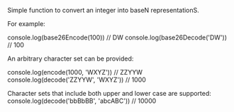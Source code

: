 Simple function to convert an integer into baseN representationS.

For example:

console.log(base26Encode(100)) // DW
console.log(base26Decode('DW')) // 100

An arbitrary character set can be provided:

console.log(encode(1000, 'WXYZ')) // ZZYYW
console.log(decode('ZZYYW', 'WXYZ')) // 1000

Character sets that include both upper and lower case are supported:
console.log(decode('bbBbBB', 'abcABC')) // 10000

